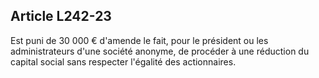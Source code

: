 Article L242-23
----
Est puni de 30 000 € d'amende le fait, pour le président ou les administrateurs
d'une société anonyme, de procéder à une réduction du capital social sans
respecter l'égalité des actionnaires.
